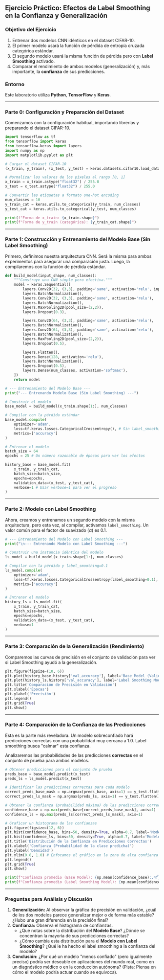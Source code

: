 ## Ejercicio Práctico: Efectos de Label Smoothing en la Confianza y Generalización

### **Objetivo del Ejercicio**
1.  Entrenar dos modelos CNN idénticos en el dataset CIFAR-10.
2.  El primer modelo usará la función de pérdida de entropía cruzada categórica estándar.
3.  El segundo modelo usará la misma función de pérdida pero con **Label Smoothing** activado.
4.  Comparar el rendimiento de ambos modelos (generalización) y, más importante, la **confianza** de sus predicciones.

### **Entorno**
Este laboratorio utiliza **Python**, **TensorFlow** y **Keras**.

---
### **Parte 0: Configuración y Preparación del Dataset**
Comenzamos con la configuración habitual, importando librerías y preparando el dataset CIFAR-10.

```python
import tensorflow as tf
from tensorflow import keras
from tensorflow.keras import layers
import numpy as np
import matplotlib.pyplot as plt

# Cargar el dataset CIFAR-10
(x_train, y_train), (x_test, y_test) = keras.datasets.cifar10.load_data()

# Normalizar los valores de los píxeles al rango [0, 1]
x_train = x_train.astype("float32") / 255.0
x_test = x_test.astype("float32") / 255.0

# Convertir las etiquetas a formato one-hot encoding
num_classes = 10
y_train_cat = keras.utils.to_categorical(y_train, num_classes)
y_test_cat = keras.utils.to_categorical(y_test, num_classes)

print(f"Forma de x_train: {x_train.shape}")
print(f"Forma de y_train (categórica): {y_train_cat.shape}")
```

---
### **Parte 1: Construcción y Entrenamiento del Modelo Base (Sin Label Smoothing)**
Primero, definimos nuestra arquitectura CNN. Será la misma para ambos experimentos para asegurar una comparación justa. Luego, la compilaremos con la función de pérdida estándar.

```python
def build_model(input_shape, num_classes):
    """Construye una CNN simple pero efectiva."""
    model = keras.Sequential([
        layers.Conv2D(32, (3,3), padding='same', activation='relu', input_shape=input_shape),
        layers.BatchNormalization(),
        layers.Conv2D(32, (3,3), padding='same', activation='relu'),
        layers.BatchNormalization(),
        layers.MaxPooling2D(pool_size=(2,2)),
        layers.Dropout(0.3),

        layers.Conv2D(64, (3,3), padding='same', activation='relu'),
        layers.BatchNormalization(),
        layers.Conv2D(64, (3,3), padding='same', activation='relu'),
        layers.BatchNormalization(),
        layers.MaxPooling2D(pool_size=(2,2)),
        layers.Dropout(0.5),

        layers.Flatten(),
        layers.Dense(128, activation='relu'),
        layers.BatchNormalization(),
        layers.Dropout(0.5),
        layers.Dense(num_classes, activation='softmax'),
    ])
    return model

# --- Entrenamiento del Modelo Base ---
print("--- Entrenando Modelo Base (Sin Label Smoothing) ---")

# Construir el modelo
base_model = build_model(x_train.shape[1:], num_classes)

# Compilar con la pérdida estándar
base_model.compile(
    optimizer='adam',
    loss=tf.keras.losses.CategoricalCrossentropy(), # Sin label_smoothing
    metrics=['accuracy']
)

# Entrenar el modelo
batch_size = 64
epochs = 25 # Un número razonable de épocas para ver los efectos

history_base = base_model.fit(
    x_train, y_train_cat,
    batch_size=batch_size,
    epochs=epochs,
    validation_data=(x_test, y_test_cat),
    verbose=1 # Usar verbose=1 para ver el progreso
)
```
---

### **Parte 2: Modelo con Label Smoothing**
Ahora, creamos y entrenamos un segundo modelo con la misma arquitectura, pero esta vez, al compilar, activamos `label_smoothing`. Un valor común para el factor de suavizado ($\alpha$) es 0.1.

```python
# --- Entrenamiento del Modelo con Label Smoothing ---
print("\n--- Entrenando Modelo con Label Smoothing ---")

# Construir una instancia idéntica del modelo
ls_model = build_model(x_train.shape[1:], num_classes)

# Compilar con la pérdida y label_smoothing=0.1
ls_model.compile(
    optimizer='adam',
    loss=tf.keras.losses.CategoricalCrossentropy(label_smoothing=0.1),
    metrics=['accuracy']
)

# Entrenar el modelo
history_ls = ls_model.fit(
    x_train, y_train_cat,
    batch_size=batch_size,
    epochs=epochs,
    validation_data=(x_test, y_test_cat),
    verbose=1
)
```

---
### **Parte 3: Comparación de la Generalización (Rendimiento)**
Comparemos las curvas de precisión en el conjunto de validación para ver si Label Smoothing ayudó a la generalización.

```python
plt.figure(figsize=(10, 6))
plt.plot(history_base.history['val_accuracy'], label='Base Model (Validation)', color='blue')
plt.plot(history_ls.history['val_accuracy'], label='Label Smoothing Model (Validation)', color='red', linestyle='--')
plt.title('Comparación de Precisión en Validación')
plt.xlabel('Épocas')
plt.ylabel('Precisión')
plt.legend()
plt.grid(True)
plt.show()
```

---
### **Parte 4: Comparación de la Confianza de las Predicciones**
Esta es la parte más reveladora. Un modelo sobreconfiado hará predicciones correctas con una probabilidad muy cercana a 1.0. Label smoothing busca "calmar" esta confianza.

Analizaremos las probabilidades de las predicciones **correctas** en el conjunto de prueba para ambos modelos.

```python
# Obtener predicciones para el conjunto de prueba
preds_base = base_model.predict(x_test)
preds_ls = ls_model.predict(x_test)

# Identificar las predicciones correctas para cada modelo
correct_preds_base_mask = np.argmax(preds_base, axis=1) == y_test.flatten()
correct_preds_ls_mask = np.argmax(preds_ls, axis=1) == y_test.flatten()

# Obtener la confianza (probabilidad máxima) de las predicciones correctas
confidence_base = np.max(preds_base[correct_preds_base_mask], axis=1)
confidence_ls = np.max(preds_ls[correct_preds_ls_mask], axis=1)

# Graficar un histograma de las confianzas
plt.figure(figsize=(12, 6))
plt.hist(confidence_base, bins=50, density=True, alpha=0.7, label='Modelo Base')
plt.hist(confidence_ls, bins=50, density=True, alpha=0.7, label='Modelo con Label Smoothing')
plt.title('Distribución de la Confianza en Predicciones Correctas')
plt.xlabel('Confianza (Probabilidad de la clase predicha)')
plt.ylabel('Densidad')
plt.xlim(0.8, 1.0) # Enfocamos el gráfico en la zona de alta confianza
plt.legend()
plt.grid(True)
plt.show()

print(f"Confianza promedio (Base Model): {np.mean(confidence_base):.4f}")
print(f"Confianza promedio (Label Smoothing Model): {np.mean(confidence_ls):.4f}")
```

---
### **Preguntas para Análisis y Discusión**

1.  **Generalización:** Al observar la gráfica de precisión en validación, ¿cuál de los dos modelos parece generalizar mejor o de forma más estable? ¿Hubo una gran diferencia en la precisión final?
2.  **Confianza:** Observa el histograma de confianzas.
    * ¿Qué notas sobre la distribución del **Modelo Base**? ¿Dónde se concentran la mayoría de sus predicciones correctas?
    * ¿Cómo cambia esta distribución para el **Modelo con Label Smoothing**? ¿Qué le ha hecho el label smoothing a la confianza del modelo?
3.  **Conclusión:** ¿Por qué un modelo "menos confiado" (pero igualmente preciso) podría ser deseable en aplicaciones del mundo real, como en un diagnóstico médico o en la conducción autónoma? (Pista: Piensa en cómo el modelo podría actuar cuando se equivoca).